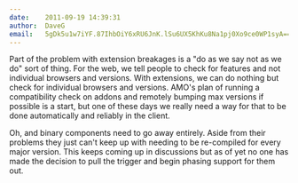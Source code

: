 ```yaml
---
date:    2011-09-19 14:39:31
author:  DaveG
email:   5gDk5u1w7iYF.87IhbOiY6xRU6JnK.lSu6UX5KhKu8Na1pj0Xo9ce0WP1syA==
---
```


Part of the problem with extension breakages is a "do as we say not as
we do" sort of thing. For the web, we tell people to check for
features and not individual browsers and versions. With extensions, we
can do nothing but check for individual browsers and versions. AMO's
plan of running a compatibility check on addons and remotely bumping
max versions if possible is a start, but one of these days we really
need a way for that to be done automatically and reliably in the
client.

Oh, and binary components need to go away entirely. Aside from their
problems they just can't keep up with needing to be re-compiled for
every major version. This keeps coming up in discussions but as of yet
no one has made the decision to pull the trigger and begin phasing
support for them out.
